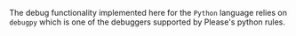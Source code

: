 The debug functionality implemented here for the `Python` language relies on `debugpy` which is one of the debuggers supported by Please's python rules.
